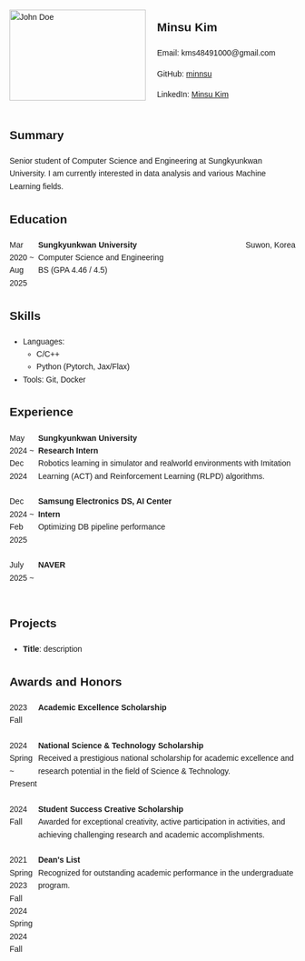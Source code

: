 <head>
    <link rel="preconnect" href="https://fonts.googleapis.com">
    <link rel="preconnect" href="https://fonts.gstatic.com" crossorigin>
    <link href="https://fonts.googleapis.com/css2?family=EB+Garamond:ital,wght@0,400..800;1,400..800&display=swap" rel="stylesheet">
</head>
<style>
body {
    font-family: 'EB Garamond', sans-serif;
    line-height: 1.6;
}
h1, h2, h3 {
    font-weight: 700;
}
p, div {
    font-weight: 400;
}
</style>

<div style="display: flex; align-items: center;">
    <img src="photo.jpg" alt="John Doe" style="width: 240px; height: 160px; margin-right: 20px;">
    <div>
        <h2>Minsu Kim</h2>
        <p>Email: kms48491000@gmail.com</p>
        <p>GitHub: <a href="https://github.com/minnsu">minnsu</a></p>
        <p>LinkedIn: <a href="https://www.linkedin.com/in/%EB%AF%BC%EC%88%98-%EA%B9%80-119bba316/">Minsu Kim</a></p>
    </div>
</div>

## Summary
Senior student of Computer Science and Engineering at Sungkyunkwan University.
I am currently interested in data analysis and various Machine Learning fields.

## Education
<div style="display: flex; justify-content: space-between; align-items: flex-start;">
    <div style="width: 10%; text-align: left;">
        Mar 2020 ~
        Aug 2025
    </div>
    <div style="width: 70%; text-align: left;">
        <strong>Sungkyunkwan University</strong><br>
        Computer Science and Engineering<br>
        BS (GPA 4.46 / 4.5)<br>
    </div>
    <div style="width: 20%; text-align: right;">
        Suwon, Korea
    </div>
</div>

## Skills
- Languages:
    - C/C++
    - Python (Pytorch, Jax/Flax)
- Tools: Git, Docker

## Experience
<div style="display: flex; justify-content: space-between; align-items: flex-start;">
    <div style="width: 10%; text-align: left;">
        May 2024 ~
        Dec 2024
    </div>
    <div style="width: 90%; text-align: left;">
        <strong>Sungkyunkwan University</strong><br>
        <strong>Research Intern</strong><br>
        Robotics learning in simulator and realworld environments with Imitation Learning (ACT) and Reinforcement Learning (RLPD) algorithms.
    </div>
</div><br>
<div style="display: flex; justify-content: space-between; align-items: flex-start;">
    <div style="width: 10%; text-align: left;">
        Dec 2024 ~
        Feb 2025
    </div>
    <div style="width: 90%; text-align: left;">
        <strong>Samsung Electronics DS, AI Center</strong><br>
        <strong>Intern</strong><br>
        Optimizing DB pipeline performance
    </div>
</div><br>
<div style="display: flex; justify-content: space-between; align-items: flex-start;">
    <div style="width: 10%; text-align: left;">
        July 2025 ~
    </div>
    <div style="width: 90%; text-align: left;">
        <strong>NAVER</strong><br>
    </div>
</div><br>


## Projects
- **Title**: description

## Awards and Honors
<div style="display: flex; justify-content: space-between; align-items: flex-start;">
    <div style="width: 10%; text-align: left;">
        2023 Fall
    </div>
    <div style="width: 90%; text-align: left;">
        <strong>Academic Excellence Scholarship</strong><br>
    </div>
</div><br>
<div style="display: flex; justify-content: space-between; align-items: flex-start;">
    <div style="width: 10%; text-align: left;">
        2024 Spring ~
        Present
    </div>
    <div style="width: 90%; text-align: left;">
        <strong>National Science & Technology Scholarship</strong><br>
        Received a prestigious national scholarship for academic excellence and research potential in the field of Science & Technology.
    </div>
</div><br>
<div style="display: flex; justify-content: space-between; align-items: flex-start;">
    <div style="width: 10%; text-align: left;">
        2024 Fall
    </div>
    <div style="width: 90%; text-align: left;">
        <strong>Student Success Creative Scholarship</strong><br>
        Awarded for exceptional creativity, active participation in activities, and achieving challenging research and academic accomplishments.
    </div>
</div><br>
<div style="display: flex; justify-content: space-between; align-items: flex-start;">
    <div style="width: 10%; text-align: left;">
        2021 Spring<br>
        2023 Fall<br>
        2024 Spring<br>
        2024 Fall
    </div>
    <div style="width:90%; text-align: left;">
        <strong>Dean's List</strong><br>
        Recognized for outstanding academic performance in the undergraduate program.
    </div>
</div><br>
